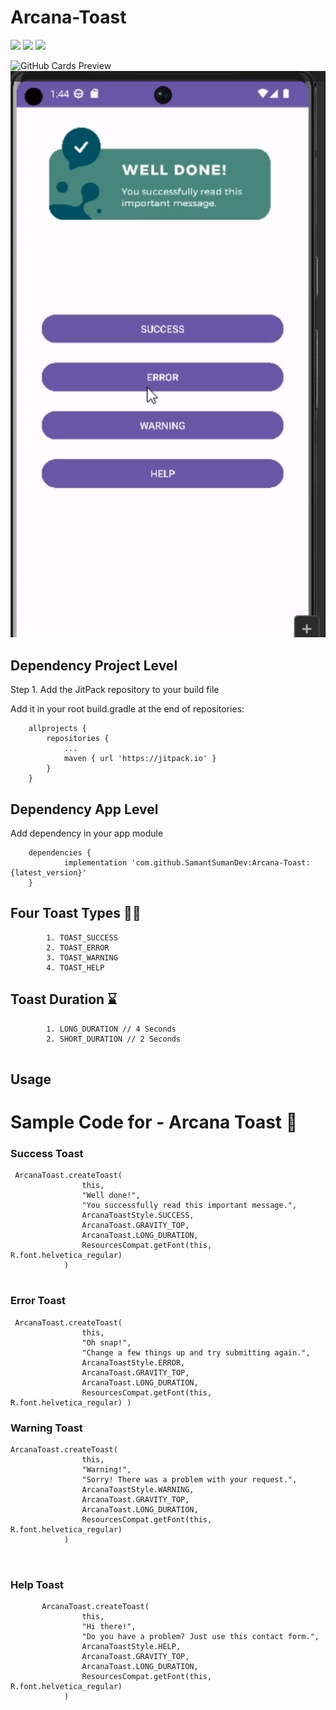 # Arcana-Toast

<a href="https://opensource.org/licenses/Apache-2.0"><img src="https://img.shields.io/badge/License-Apache%202.0-blue.svg"/></a>
<a href='https://developer.android.com'><img src='http://img.shields.io/badge/platform-android-green.svg'/></a>
<a href='https://jitpack.io/#SamantSumanDev/Arcana-Toast'><img src='https://jitpack.io/v/SamantSumanDev/Arcana-Toast.svg'/></a>

![GitHub Cards Preview](https://github.com/SamantSumanDev/Arcana-Toast/blob/master/cover.png)
![Example success](https://github.com/SamantSumanDev/Arcana-Toast/blob/master/success_example.png)


## Dependency Project Level

Step 1. Add the JitPack repository to your build file

Add it in your root build.gradle at the end of repositories:



```
	allprojects {
		repositories {
			...
			maven { url 'https://jitpack.io' }
		}
	}

```

## Dependency App Level

Add dependency in your app module

```
	dependencies {
	        implementation 'com.github.SamantSumanDev:Arcana-Toast:{latest_version}' 
	}

```

## Four Toast Types 🖐🏼
```
        1. TOAST_SUCCESS
        2. TOAST_ERROR
        3. TOAST_WARNING
        4. TOAST_HELP
```

## Toast Duration ⌛️ 
```
        1. LONG_DURATION // 4 Seconds
        2. SHORT_DURATION // 2 Seconds
       
```

## Usage 

# Sample Code for - Arcana Toast 🌟 

### Success Toast
```
 ArcanaToast.createToast(
                this,
                "Well done!",
                "You successfully read this important message.",
                ArcanaToastStyle.SUCCESS,
                ArcanaToast.GRAVITY_TOP,
                ArcanaToast.LONG_DURATION,
                ResourcesCompat.getFont(this, R.font.helvetica_regular)
            )
                
```

### Error Toast
```
 ArcanaToast.createToast(
                this,
                "Oh snap!",
                "Change a few things up and try submitting again.",
                ArcanaToastStyle.ERROR,
                ArcanaToast.GRAVITY_TOP,
                ArcanaToast.LONG_DURATION,
                ResourcesCompat.getFont(this, R.font.helvetica_regular) )
```
### Warning Toast
```
ArcanaToast.createToast(
                this,
                "Warning!",
                "Sorry! There was a problem with your request.",
                ArcanaToastStyle.WARNING,
                ArcanaToast.GRAVITY_TOP,
                ArcanaToast.LONG_DURATION,
                ResourcesCompat.getFont(this, R.font.helvetica_regular)
            )

        
```

### Help Toast
```
       ArcanaToast.createToast(
                this,
                "Hi there!",
                "Do you have a problem? Just use this contact form.",
                ArcanaToastStyle.HELP,
                ArcanaToast.GRAVITY_TOP,
                ArcanaToast.LONG_DURATION,
                ResourcesCompat.getFont(this, R.font.helvetica_regular)
            )

```


